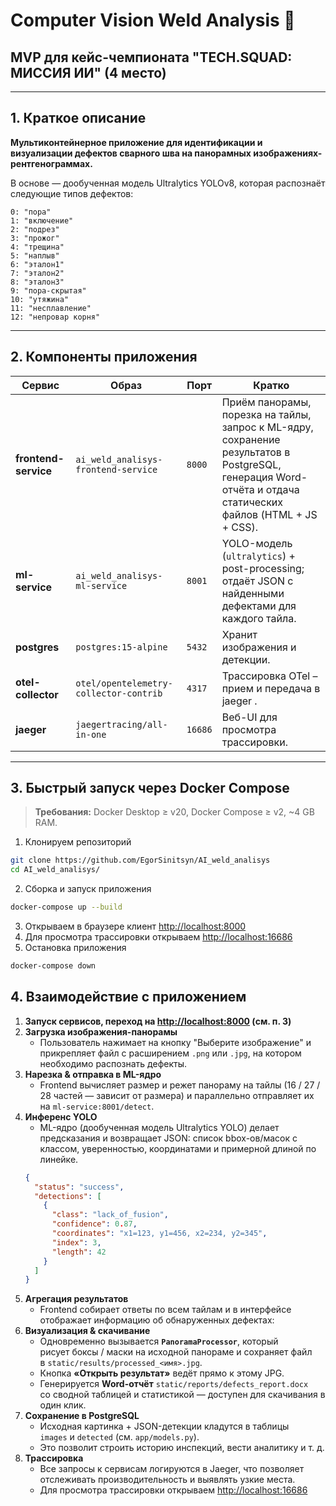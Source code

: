 # Computer Vision Weld Analysis 🚀  

## MVP для кейс-чемпионата "TECH.SQUAD: МИССИЯ ИИ" (4 место)

---

## 1. Краткое описание

**Мультиконтейнерное приложение для идентификации и визуализации дефектов сварного шва на панорамных изображениях-рентгенограммах.**

В основе — дообученная модель Ultralytics YOLOv8, которая распознаёт следующие типов дефектов:

    0: "пора"
    1: "включение"
    2: "подрез"
    3: "прожог"
    4: "трещина"
    5: "наплыв"
    6: "эталон1"
    7: "эталон2"
    8: "эталон3"
    9: "пора-скрытая"
    10: "утяжина"
    11: "несплавление"
    12: "непровар корня"


---

## 2. Компоненты приложения

| Сервис | Образ | Порт | Кратко                                                                                                                                                        |
|--------|-------|------|---------------------------------------------------------------------------------------------------------------------------------------------------------------|
| **frontend-service** | `ai_weld_analisys-frontend-service` | `8000` | Приём панорамы, порезка на тайлы, запрос к ML-ядру, сохранение результатов в PostgreSQL, генерация Word-отчёта и отдача статических файлов (HTML + JS + CSS). |
| **ml-service** | `ai_weld_analisys-ml-service` | `8001` | YOLO-модель (`ultralytics`) + post-processing; отдаёт JSON с найденными дефектами для каждого тайла.                                                          |
| **postgres** | `postgres:15-alpine` | `5432` | Хранит изображения и детекции.                                                                                                                                |
| **otel-collector** | `otel/opentelemetry-collector-contrib` | `4317` | Трассировка OTel – прием и передача в jaeger .                                                                                                                |
| **jaeger**  | `jaegertracing/all-in-one` | `16686` | Веб-UI для просмотра трассировки.                                                                                                                             |

---

## 3. Быстрый запуск через Docker Compose

> **Требования:** Docker Desktop ≥ v20, Docker Compose ≥ v2, ~4 GB RAM.

1) Клонируем репозиторий
```bash
git clone https://github.com/EgorSinitsyn/AI_weld_analisys
cd AI_weld_analisys/
```
2) Сборка и запуск приложения
```bash
docker-compose up --build
```
3) Открываем в браузере клиент [http://localhost:8000](http://localhost:8000)
4) Для просмотра трассировки открываем [http://localhost:16686](http://localhost:16686)
5) Остановка приложения
```bash
docker-compose down
```

## 4. Взаимодействие с приложением

1. **Запуск сервисов, переход на [http://localhost:8000](http://localhost:8000) (см. п. 3)**
2. **Загрузка изображения-панорамы**
   - Пользователь нажимает на кнопку "Выберите изображение" и прикрепляет файл с расширением `.png` или `.jpg`, на котором необходимо распознать дефекты. 
3. **Нарезка & отправка в ML-ядро** 
   - Frontend вычисляет размер и режет панораму на тайлы (16 / 27 / 28 частей — зависит от размера) и параллельно отправляет их на `ml-service:8001/detect`.
4. **Инференс YOLO**  
   - ML-ядро (дообученная модель Ultralytics YOLO) делает предсказания и возвращает JSON: список bbox-ов/масок с классом, уверенностью, координатами и примерной длиной по линейке.
   ```json
   {
     "status": "success",
     "detections": [
       {
         "class": "lack_of_fusion",
         "confidence": 0.87,
         "coordinates": "x1=123, y1=456, x2=234, y2=345",
         "index": 3,
         "length": 42
       }
     ]
   }
   ```
5. **Агрегация результатов**
   - Frontend собирает ответы по всем тайлам и в интерфейсе отображает информацию об обнаруженных дефектах:
6. **Визуализация & скачивание**
   - Одновременно вызывается **`PanoramaProcessor`**, который  
     рисует боксы / маски на исходной панораме и сохраняет файл  
     в `static/results/processed_<имя>.jpg`.
   - Кнопка **«Открыть результат»** ведёт прямо к этому JPG.
   - Генерируется **Word-отчёт** `static/reports/defects_report.docx`  
     со сводной таблицей и статистикой — доступен для скачивания в один клик.
7. **Сохранение в PostgreSQL**
   - Исходная картинка + JSON-детекции кладутся в таблицы  
     `images` и `detected` (см. `app/models.py`).
   - Это позволит строить историю инспекций, вести аналитику и т. д.
8. **Трассировка**
   - Все запросы к сервисам логируются в Jaeger, что позволяет отслеживать производительность и выявлять узкие места.
   - Для просмотра трассировки открываем [http://localhost:16686](http://localhost:16686)
